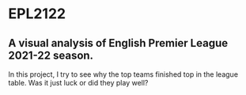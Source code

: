 # EPL2122
## A visual analysis of English Premier League 2021-22 season.
In this project, I try to see why the top teams finished top in the league table. Was it just luck or did they play well?
